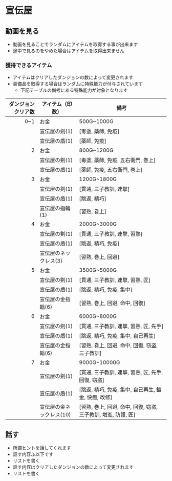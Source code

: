 # 宣伝屋

## 動画を見る
- 動画を見ることでランダムにアイテムを取得する事が出来ます
- 途中で見るのをやめた場合はアイテムを取得出来ません

### 獲得できるアイテム
- アイテムはクリアしたダンジョンの数によって変更されます
- 装備品を取得する場合はランダムに特殊能力が付与されています
    - 下記テーブルの備考にある特殊能力が対象となります

|ダンジョンクリア数|アイテム（印数）|備考|
|-----:|-----|-----|
|   0~1|お金|500G~1000G|
|      |宣伝屋の剣(1)|[毒塗, 薬師, 免疫]|
|      |宣伝屋の盾(1)|[薬師, 免疫]|
|     2|お金|800G~1200G|
|      |宣伝屋の剣(1)|[毒塗, 薬師, 免疫, 五右衛門, 巻上]|
|      |宣伝屋の盾(1)|[薬師, 免疫, 五右衛門, 巻上]|
|     3|お金|1200G~1800G|
|      |宣伝屋の剣(1)|[貫通, 三子教訓, 連撃]|
|      |宣伝屋の盾(1)|[跳返, 精巧]|
|      |宣伝屋の指輪(1)|[習熟, 巻上]|
|     4|お金|2000G~3000G|
|      |宣伝屋の剣(1)|[貫通, 三子教訓, 連撃, 習熟]|
|      |宣伝屋の盾(1)|[跳返, 精巧, 免疫]|
|      |宣伝屋のネックレス(3)|[習熟, 巻上, 回避]|
|     5|お金|3500G~5000G|
|      |宣伝屋の剣(1)|[貫通, 三子教訓, 連撃, 習熟, 匠]|
|      |宣伝屋の盾(1)|[跳返, 精巧, 免疫, 集中]|
|      |宣伝屋の金指輪(6)|[習熟, 巻上, 回避, 命中, 回復]|
|     6|お金|6000G~8000G|
|      |宣伝屋の剣(1)|[貫通, 三子教訓, 連撃, 習熟, 匠, 先手]|
|      |宣伝屋の盾(1)|[跳返, 精巧, 免疫, 集中, 自己再生]|
|      |宣伝屋の金指輪(6)|[習熟, 巻上, 回避, 命中, 回復, 窃盗, 三子教訓]|
|     7|お金|9000G~10000G|
|      |宣伝屋の剣(1)|[貫通, 三子教訓, 連撃, 習熟, 匠, 先手, 回復, 窃盗]|
|      |宣伝屋の盾(1)|[跳返, 精巧, 免疫, 集中, 自己再生, 鍍金, 快癒, 改修]|
|      |宣伝屋の金ネックレス(10)|[習熟, 巻上, 回避, 命中, 回復, 窃盗, 三子教訓, 増進, 防護, 匠]|

## 話す
- 所謂ヒントを話してくれます
- 話す内容ふ以下です
- リストを書く
- 話す内容はクリアしたダンジョンの数によって変更されます
- リストを書く